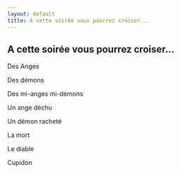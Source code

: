 ```yaml
---
layout: default
title: A cette soirée vous pourrez croiser...
---
```


## A cette soirée vous pourrez croiser...

Des Anges

Des démons

Des mi-anges mi-démons

Un ange déchu

Un démon racheté

La mort

Le diable

Cupidon